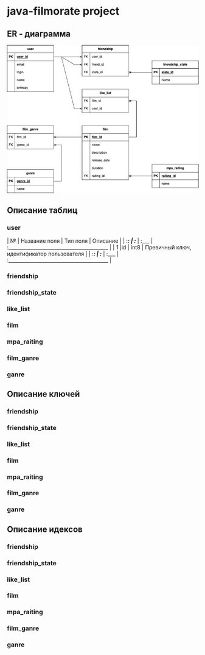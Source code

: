 # java-filmorate project

## ER - диаграмма
![ER-диаграмма](https://github.com/dsergeyg/java-filmorate/blob/6a489fdca055ac0252ffc5f38908e729fb2bfa71/ER%20-%20%D0%B4%D0%B8%D0%B0%D0%B3%D1%80%D0%B0%D0%BC%D0%BC%D0%B0.png)

## Описание таблиц
### user
| №     | Название поля | Тип поля | Описание |
| :___: | :___ | :___ | :_________________________________________ |
| 1     |id    | int8 | Превичный ключ, идентификатор пользователя |
| :___: | :___ | :___ | :_________________________________________ |
### friendship

### friendship_state

### like_list

### film

### mpa_raiting

### film_ganre

### ganre

## Описание ключей

### friendship

### friendship_state

### like_list

### film

### mpa_raiting

### film_ganre

### ganre

## Описание идексов

### friendship

### friendship_state

### like_list

### film

### mpa_raiting

### film_ganre

### ganre
